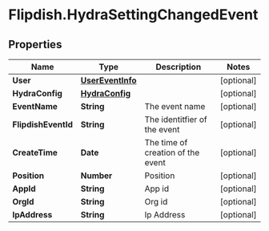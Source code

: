# Flipdish.HydraSettingChangedEvent

## Properties

Name | Type | Description | Notes
------------ | ------------- | ------------- | -------------
**User** | [**UserEventInfo**](UserEventInfo.md) |  | [optional] 
**HydraConfig** | [**HydraConfig**](HydraConfig.md) |  | [optional] 
**EventName** | **String** | The event name | [optional] 
**FlipdishEventId** | **String** | The identitfier of the event | [optional] 
**CreateTime** | **Date** | The time of creation of the event | [optional] 
**Position** | **Number** | Position | [optional] 
**AppId** | **String** | App id | [optional] 
**OrgId** | **String** | Org id | [optional] 
**IpAddress** | **String** | Ip Address | [optional] 


